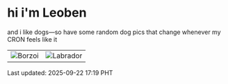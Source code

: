 # hi i'm Leoben

and i like dogs—so have some random dog pics that change whenever my CRON feels like it

|  |  |
|--------|----------|
| ![Borzoi](https://random-dog-vercel.vercel.app/api/random-borzoi?v=1758532770) | ![Labrador](https://random-dog-vercel.vercel.app/api/random-labrador?v=1758532770) |

Last updated: 2025-09-22 17:19 PHT

